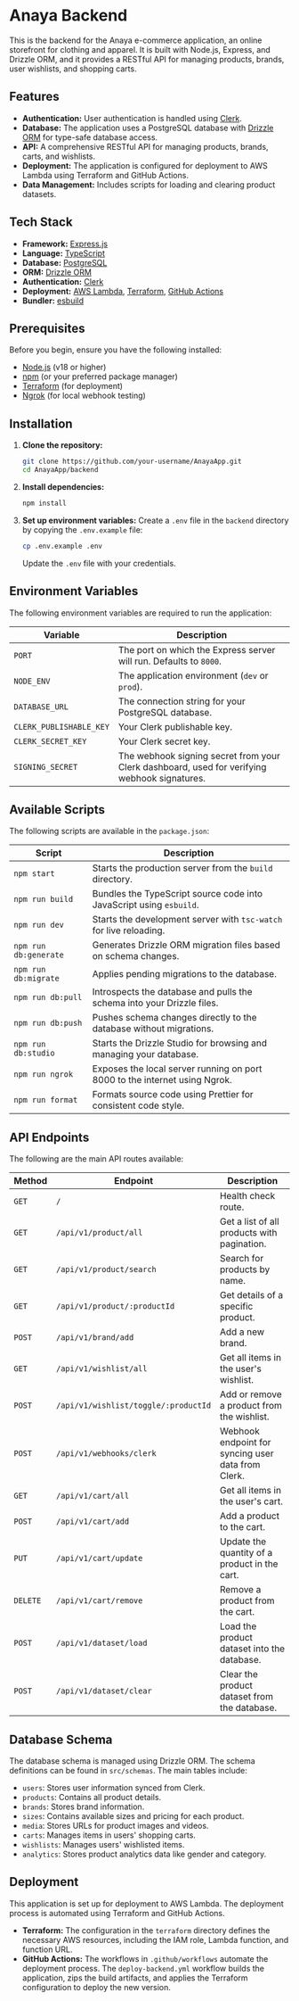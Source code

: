 # Anaya Backend

This is the backend for the Anaya e-commerce application, an online storefront for clothing and apparel. It is built with Node.js, Express, and Drizzle ORM, and it provides a RESTful API for managing products, brands, user wishlists, and shopping carts.

## Features

- **Authentication:** User authentication is handled using [Clerk](https://clerk.com/).
- **Database:** The application uses a PostgreSQL database with [Drizzle ORM](https://orm.drizzle.team/) for type-safe database access.
- **API:** A comprehensive RESTful API for managing products, brands, carts, and wishlists.
- **Deployment:** The application is configured for deployment to AWS Lambda using Terraform and GitHub Actions.
- **Data Management:** Includes scripts for loading and clearing product datasets.

## Tech Stack

- **Framework:** [Express.js](https://expressjs.com/)
- **Language:** [TypeScript](https://www.typescriptlang.org/)
- **Database:** [PostgreSQL](https://www.postgresql.org/)
- **ORM:** [Drizzle ORM](https://orm.drizzle.team/)
- **Authentication:** [Clerk](https://clerk.com/)
- **Deployment:** [AWS Lambda](https://aws.amazon.com/lambda/), [Terraform](https://www.terraform.io/), [GitHub Actions](https://github.com/features/actions)
- **Bundler:** [esbuild](https://esbuild.github.io/)

## Prerequisites

Before you begin, ensure you have the following installed:

- [Node.js](https://nodejs.org/en/) (v18 or higher)
- [npm](https://www.npmjs.com/) (or your preferred package manager)
- [Terraform](https://www.terraform.io/downloads.html) (for deployment)
- [Ngrok](https://ngrok.com/download) (for local webhook testing)

## Installation

1.  **Clone the repository:**

    ```bash
    git clone https://github.com/your-username/AnayaApp.git
    cd AnayaApp/backend
    ```

2.  **Install dependencies:**

    ```bash
    npm install
    ```

3.  **Set up environment variables:**
    Create a `.env` file in the `backend` directory by copying the `.env.example` file:
    ```bash
    cp .env.example .env
    ```
    Update the `.env` file with your credentials.

## Environment Variables

The following environment variables are required to run the application:

| Variable                | Description                                                                                  |
| ----------------------- | -------------------------------------------------------------------------------------------- |
| `PORT`                  | The port on which the Express server will run. Defaults to `8000`.                           |
| `NODE_ENV`              | The application environment (`dev` or `prod`).                                               |
| `DATABASE_URL`          | The connection string for your PostgreSQL database.                                          |
| `CLERK_PUBLISHABLE_KEY` | Your Clerk publishable key.                                                                  |
| `CLERK_SECRET_KEY`      | Your Clerk secret key.                                                                       |
| `SIGNING_SECRET`        | The webhook signing secret from your Clerk dashboard, used for verifying webhook signatures. |

## Available Scripts

The following scripts are available in the `package.json`:

| Script                | Description                                                                |
| --------------------- | -------------------------------------------------------------------------- |
| `npm start`           | Starts the production server from the `build` directory.                   |
| `npm run build`       | Bundles the TypeScript source code into JavaScript using `esbuild`.        |
| `npm run dev`         | Starts the development server with `tsc-watch` for live reloading.         |
| `npm run db:generate` | Generates Drizzle ORM migration files based on schema changes.             |
| `npm run db:migrate`  | Applies pending migrations to the database.                                |
| `npm run db:pull`     | Introspects the database and pulls the schema into your Drizzle files.     |
| `npm run db:push`     | Pushes schema changes directly to the database without migrations.         |
| `npm run db:studio`   | Starts the Drizzle Studio for browsing and managing your database.         |
| `npm run ngrok`       | Exposes the local server running on port 8000 to the internet using Ngrok. |
| `npm run format`      | Formats source code using Prettier for consistent code style.              |

## API Endpoints

The following are the main API routes available:

| Method   | Endpoint                             | Description                                        |
| -------- | ------------------------------------ | -------------------------------------------------- |
| `GET`    | `/`                                  | Health check route.                                |
| `GET`    | `/api/v1/product/all`                | Get a list of all products with pagination.        |
| `GET`    | `/api/v1/product/search`             | Search for products by name.                       |
| `GET`    | `/api/v1/product/:productId`         | Get details of a specific product.                 |
| `POST`   | `/api/v1/brand/add`                  | Add a new brand.                                   |
| `GET`    | `/api/v1/wishlist/all`               | Get all items in the user's wishlist.              |
| `POST`   | `/api/v1/wishlist/toggle/:productId` | Add or remove a product from the wishlist.         |
| `POST`   | `/api/v1/webhooks/clerk`             | Webhook endpoint for syncing user data from Clerk. |
| `GET`    | `/api/v1/cart/all`                   | Get all items in the user's cart.                  |
| `POST`   | `/api/v1/cart/add`                   | Add a product to the cart.                         |
| `PUT`    | `/api/v1/cart/update`                | Update the quantity of a product in the cart.      |
| `DELETE` | `/api/v1/cart/remove`                | Remove a product from the cart.                    |
| `POST`   | `/api/v1/dataset/load`               | Load the product dataset into the database.        |
| `POST`   | `/api/v1/dataset/clear`              | Clear the product dataset from the database.       |

## Database Schema

The database schema is managed using Drizzle ORM. The schema definitions can be found in `src/schemas`. The main tables include:

- `users`: Stores user information synced from Clerk.
- `products`: Contains all product details.
- `brands`: Stores brand information.
- `sizes`: Contains available sizes and pricing for each product.
- `media`: Stores URLs for product images and videos.
- `carts`: Manages items in users' shopping carts.
- `wishlists`: Manages users' wishlisted items.
- `analytics`: Stores product analytics data like gender and category.

## Deployment

This application is set up for deployment to AWS Lambda. The deployment process is automated using Terraform and GitHub Actions.

- **Terraform:** The configuration in the `terraform` directory defines the necessary AWS resources, including the IAM role, Lambda function, and function URL.
- **GitHub Actions:** The workflows in `.github/workflows` automate the deployment process. The `deploy-backend.yml` workflow builds the application, zips the build artifacts, and applies the Terraform configuration to deploy the new version.
